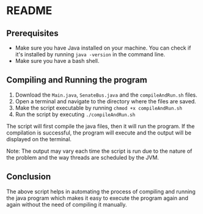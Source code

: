 # README

## Prerequisites

- Make sure you have Java installed on your machine. You can check if it's installed by running `java -version` in the command line.
- Make sure you have a bash shell.

## Compiling and Running the program

1. Download the `Main.java`, `SenateBus.java` and the `compileAndRun.sh` files.
2. Open a terminal and navigate to the directory where the files are saved.
3. Make the script executable by running `chmod +x compileAndRun.sh`
4. Run the script by executing `./compileAndRun.sh`

The script will first compile the java files, then it will run the program. If the compilation is successful, the program will execute and the output will be displayed on the terminal.

Note: The output may vary each time the script is run due to the nature of the problem and the way threads are scheduled by the JVM.

## Conclusion

The above script helps in automating the process of compiling and running the java program which makes it easy to execute the program again and again without the need of compiling it manually.
